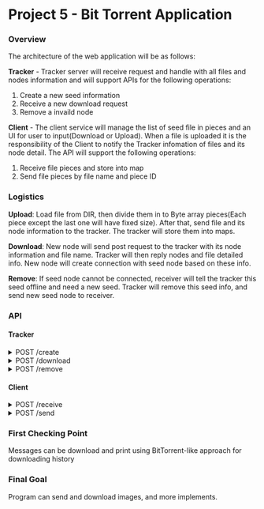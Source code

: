 Project 5 - Bit Torrent Application
========================================================

### Overview

The architecture of the web application will be as follows:

**Tracker** - Tracker server will receive request and handle with all files and nodes information and will support APIs for the following operations:
1. Create a new seed information
2. Receive a new download request
3. Remove a invaild node 

**Client** - The client service will manage the list of seed file in pieces and an UI for user to input(Download or Upload). When a file is uploaded it is the responsibility of the Client to notify the Tracker infomation of files and its node detail. The API will support the following operations:
1. Receive file pieces and store into map
2. Send file pieces by file name and piece ID


### Logistics 

**Upload**: Load file from DIR, then divide them in to Byte array pieces(Each piece except the last one will have fixed size). After that, send file and its node information to the tracker. The tracker will store them into maps.

**Download**: New node will send post request to the tracker with its node information and file name. Tracker will then reply nodes and file detailed info. New node will create connection with seed node based on these info.

**Remove**: If seed node cannot be connected, receiver will tell the tracker this seed offline and need a new seed. Tracker will remove this seed info, and send new seed node to receiver.

### API

#### Tracker

<details>
<summary>POST /create</summary>

Body: 
<pre>
{
	node: {
			"host": "string",
			"port": "string"
		  } 
	file: {
			"filename": "string",
			"piecenum": "string",
			"size": "string"
		  }
}
</pre>

Responses:

<table>
	<tr><td>Code</td></tr>
	<tr><td>200</td><<br/>
</td></tr>
	<tr><td>400</td><td>Create Error</td></tr>
</table>
</details>


<details>
<summary>POST /download </summary>
	
Body:

<pre>
{
  "host": "string",
  "port": "string",
  "filename": "string",
}
</pre>

Responses:

<table>
	<tr><td>Code</td><td>Description</td></tr>
	<tr><td>200</td><td>Node List
<pre>
{
  nodes: [
		  {
			  "host": "string",
			  "port": "string",
			  "pieceid": "string"
		  }
		 ] 
  fileinfo: {
			  "piecenum": "string",
			  "size": "string"
		  	}
}	
</pre></td></tr>
	<tr><td>400</td><td>File request error</td></tr>
</table>
</details>

<details>
<summary>POST /remove</summary>

Body: 
<pre>
{
  "host": "string",
  "port": "string",
  "pieceid": "string",
  "filename": "string" 
}
</pre>

Responses:

<table>
	<tr><td>Code</td><td>Description</td></tr>
	<tr><td>200</td><td>Node List
<pre>

{
  "host": "string",
  "port": "string",
  "pieceid": "string",
  "filename": "string"
}
		   
	
</pre></td></tr>
	<tr><td>400</td><td>piece request error</td></tr>
</table>
</details>


#### Client

<details>
<summary>POST /receive</summary>

Body:

<pre>
{
  "host": "string",
  "port": "string",
  "pieceid": "string",
  "filename": "string"	   
}	
</pre>

Responses:

<table>
	<tr><td>Code</td><td>Description</td></tr>
	<tr><td>200</td><td>Event created
</td></tr>
	<tr><td>400</td><td>Piece unsuccessfully created</td></tr>

</table>
</details>


<details>
<summary>POST /send</summary>

Body:

<pre>
{
  "pieceid": "string",
  "filename": "string"	   
}	
</pre>

Responses:

<table>
	<tr><td>Code</td><td>Description</td></tr>
	<tr><td>200</td><td>Byte []
</td></tr>
	<tr><td>400</td><td>Piece unsuccessfully Send</td></tr>

</table>
</details>



### First Checking Point 
Messages can be download and print using BitTorrent-like approach for downloading history

### Final Goal
Program can send and download images, and more implements.


